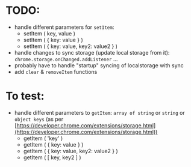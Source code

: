# TODO:
- handle different parameters for `setItem`:
  - setItem ( key, value )
  - setItem ( { key: value } )
  - setItem ( { key: value, key2: value2 } )
- handle changes to sync storage (update local storage from it): `chrome.storage.onChanged.addListener` ...
- probably have to handle "startup" syncing of localstorage with sync 
- add `clear` & `removeItem` functions

# To test:
- handle different parameters to `getItem`: `array of string` or `string` or `object keys` (as per [https://developer.chrome.com/extensions/storage.html](https://developer.chrome.com/extensions/storage.html))
  - getItem ( 'key' )
  - getItem ( { key: value } )
  - getItem ( { key: value, key2: value2 } )
  - getItem ( [ key, key2 ] )